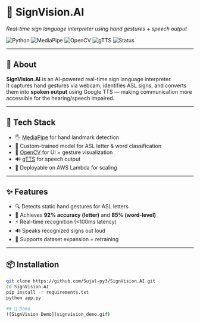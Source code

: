 # 👋 SignVision.AI  
*Real-time sign language interpreter using hand gestures + speech output*

![Python](https://img.shields.io/badge/Python-3.8-blue)
![MediaPipe](https://img.shields.io/badge/MediaPipe-CV-orange)
![OpenCV](https://img.shields.io/badge/OpenCV-UI-informational)
![gTTS](https://img.shields.io/badge/Text2Speech-Google-green)
![Status](https://img.shields.io/badge/Live-Demo%20Ready-brightgreen)

---

## 🚀 About
**SignVision.AI** is an AI-powered real-time sign language interpreter.  
It captures hand gestures via webcam, identifies ASL signs, and converts them into **spoken output** using Google TTS — making communication more accessible for the hearing/speech impaired.

---

## 🧠 Tech Stack

- 🖐️ [MediaPipe](https://google.github.io/mediapipe/) for hand landmark detection  
- 🧠 Custom-trained model for ASL letter & word classification  
- 🎥 [OpenCV](https://opencv.org/) for UI + gesture visualization  
- 🔊 [gTTS](https://pypi.org/project/gTTS/) for speech output  
- 🚀 Deployable on AWS Lambda for scaling

---

## ✨ Features

- 🔍 Detects static hand gestures for ASL letters  
- 🧠 Achieves **92% accuracy (letter)** and **85% (word-level)**  
- ⚡ Real-time recognition (<100ms latency)  
- 🔊 Speaks recognized signs out loud  
- 🔁 Supports dataset expansion + retraining

---

## 📦 Installation

```bash
git clone https://github.com/Sujal-py3/SignVision.AI.git
cd SignVision.AI
pip install -r requirements.txt
python app.py

## 📸 Demo
![SignVision Demo](signvision_demo.gif)


